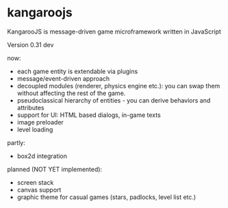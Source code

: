 kangaroojs
==========

KangarooJS is message-driven game microframework written in JavaScript

Version 0.31 dev

now:

- each game entity is extendable via plugins
- message/event-driven approach
- decoupled modules (renderer, physics engine etc.): you can swap them without affecting the rest of the game.
- pseudoclassical hierarchy of entities - you can derive behaviors and attributes 
- support for UI: HTML based dialogs, in-game texts
- image preloader
- level loading

partly:

- box2d integration

planned (NOT YET implemented):

- screen stack
- canvas support
- graphic theme for casual games (stars, padlocks, level list etc.)



